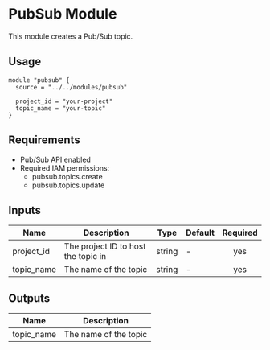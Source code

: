 # PubSub Module

This module creates a Pub/Sub topic.

## Usage

```hcl
module "pubsub" {
  source = "../../modules/pubsub"

  project_id = "your-project"
  topic_name = "your-topic"
}
```

## Requirements

- Pub/Sub API enabled
- Required IAM permissions:
  - pubsub.topics.create
  - pubsub.topics.update

## Inputs

| Name       | Description               | Type   | Default | Required |
| ---------- | ------------------------- | ------ | ------- | :------: |
| project_id | The project ID to host the topic in | string | -       |   yes    |
| topic_name | The name of the topic      | string | -       |   yes    |

## Outputs

| Name       | Description               |
| ---------- | ------------------------- |
| topic_name | The name of the topic      |
